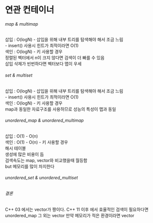 # 연관 컨테이너

###### map & multimap  
삽입 : O(logN) - 삽입을 위해 내부 트리를 탐색해야 해서 조금 느림  
              - insert() 사용시 힌트가 최적이라면 O(1)  
색인 : O(logN) - 키 사용할 경우  
정렬된 벡터에서 n이 크지 않다면 검색이 더 빠를 수 있음   
삽입 삭제가 빈번하다면 벡터보다 맵이 우세    

###### set & multiset   
삽입 : O(logN) - 삽입을 위해 내부 트리를 탐색해야 해서 조금 느림  
              - insert() 사용시 힌트가 최적이라면 O(1)  
색인 : O(logN) - 키 사용할 경우   
map과 동일한 자료구조를 사용하므로 성능의 특성이 맵과 동일   

###### unordered_map & unordered_multimap   
삽입 : O(1) - O(n)  
색인 : O(1) - O(n) - 키 사용할 경우  
해시 테이블   
생성에 많은 비용이 듬   
검색속도는 map, vector와 비교했을때 월등함   
but 메모리를 많이 차지한다  
    
###### unordered_set & unordered_multiset  


###### 결론  
C++ 03 에서는 vector가 짱이다.
C++ 11 이후 에서 효율적인 검색이 필요하다면 unordered_map 그 외는 vector
       만약 메모리가 적은 환경이라면 vector